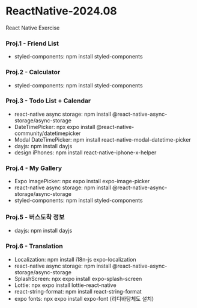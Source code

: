 # ReactNative-2024.08
React Native Exercise

### Proj.1 - Friend List
- styled-components: npm install styled-components

### Proj.2 - Calculator
- styled-components: npm install styled-components

### Proj.3 - Todo List + Calendar
- react-native async storage: npm install @react-native-async-storage/async-storage
- DateTimePicker: npx expo install @react-native-community/datetimepicker
- Modal DateTimePicker: npm install react-native-modal-datetime-picker
- dayjs: npm install dayjs
- design iPhones: npm install react-native-iphone-x-helper

### Proj.4 - My Gallery
- Expo ImagePicker: npx expo install expo-image-picker
- react-native async storage: npm install @react-native-async-storage/async-storage
- styled-components: npm install styled-components

### Proj.5 - 버스도착 정보
- dayjs: npm install dayjs

### Proj.6 - Translation
- Localization: npm install i18n-js expo-localization
- react-native async storage: npm install @react-native-async-storage/async-storage
- SplashScreen: npx expo install expo-splash-screen
- Lottie: npx expo install lottie-react-native
- react-string-format: npm install react-string-format
- expo fonts: npx expo install expo-font (리디바탕체도 설치)
